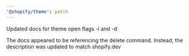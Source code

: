 ```yaml
---
'@shopify/theme': patch
---
```


Updated docs for theme open flags -l and -d

The docs appeared to be referencing the delete command.
Instead, the description was updated to match shopify.dev
